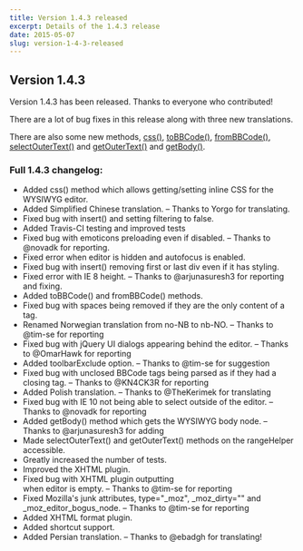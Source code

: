 ```yaml
---
title: Version 1.4.3 released
excerpt: Details of the 1.4.3 release
date: 2015-05-07
slug: version-1-4-3-released
---
```

## Version 1.4.3

Version 1.4.3 has been released. Thanks to everyone who contributed!

There are a lot of bug fixes in this release along with three new translations.

There are also some new methods, [css()][css], [toBBCode()][tobbode], [fromBBCode()][frombbode], [selectOuterText()][selectOuterText] and [getOuterText()][getOuterText] and [getBody()][getbody].

 [css]: /api/sceditor/css/
 [tobbode]: /documentation/plugins/bbcode/#toBBCode
 [frombbode]: /documentation/plugins/bbcode/#fromBBCode
 [selectOuterText]: /api/rangehelper/selectoutertext/
 [getOuterText]: /api/rangehelper/getoutertext/
 [getbody]: /api/sceditor/getbody/


### Full 1.4.3 changelog:

<div class="well">
	<ul>
		<li>Added css() method which allows getting/setting inline CSS for the WYSIWYG editor.</li>
		<li>Added Simplified Chinese translation.
		 &ndash; Thanks to Yorgo for translating.</li>
		<li>Fixed bug with insert() and setting filtering to false.</li>
		<li>Added Travis-CI testing and improved tests</li>
		<li>Fixed bug with emoticons preloading even if disabled.
		 &ndash; Thanks to @novadk for reporting.</li>
		<li>Fixed error when editor is hidden and autofocus is enabled.</li>
		<li>Fixed bug with insert() removing first or last div even if it has styling.</li>
		<li>Fixed error with IE 8 height.
		 &ndash; Thanks to @arjunasuresh3 for reporting and fixing.</li>
		<li>Added toBBCode() and fromBBCode() methods.</li>
		<li>Fixed bug with spaces being removed if they are the only content of a tag.</li>
		<li>Renamed Norwegian translation from no-NB to nb-NO.
		 &ndash; Thanks to @tim-se for reporting</li>
		<li>Fixed bug with jQuery UI dialogs appearing behind the editor.
		 &ndash; Thanks to @OmarHawk for reporting</li>
		<li>Added toolbarExclude option.
		 &ndash; Thanks to @tim-se for suggestion</li>
		<li>Fixed bug with unclosed BBCode tags being parsed as if they had a closing tag.
		 &ndash; Thanks to @KN4CK3R for reporting</li>
		<li>Added Polish translation.
		 &ndash; Thanks to @TheKerimek for translating</li>
		<li>Fixed bug with IE 10 not being able to select outside of the editor.
		 &ndash; Thanks to @novadk for reporting</li>
		<li>Added getBody() method which gets the WYSIWYG body node.
		 &ndash; Thanks to @arjunasuresh3 for adding</li>
		<li>Made selectOuterText() and getOuterText() methods on the rangeHelper accessible.</li>
		<li>Greatly increased the number of tests.</li>
		<li>Improved the XHTML plugin.</li>
		<li>Fixed bug with XHTML plugin outputting <br /> when editor is empty.
		 &ndash; Thanks to @tim-se for reporting</li>
		<li>Fixed Mozilla's junk attributes, type="_moz", _moz_dirty="" and _moz_editor_bogus_node.
		 &ndash; Thanks to @tim-se for reporting</li>
		<li>Added XHTML format plugin.</li>
		<li>Added shortcut support.</li>
		<li>Added Persian translation.
		 &ndash; Thanks to @ebadgh for translating!</li>
	</ul>
</div>
